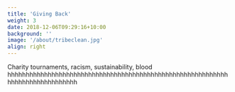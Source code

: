 ```yaml
---
title: 'Giving Back'
weight: 3
date: 2018-12-06T09:29:16+10:00
background: ''
image: '/about/tribeclean.jpg'
align: right
---
```


Charity tournaments, racism, sustainability, blood hhhhhhhhhhhhhhhhhhhhhhhhhhhhhhhhhhhhhhhhhhhhhhhhhhhhhhhhhhhhhhhhhhhhhhhhhhhhhhh
